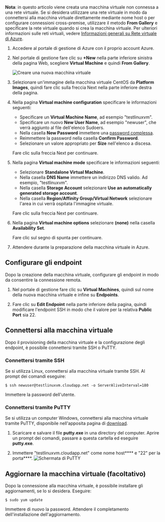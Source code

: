 <properties  writer="kathydav" editor="tysonn" manager="jeffreyg" />

**Nota**: in questo articolo viene creata una macchina virtuale non
connessa a una rete virtuale. Se si desidera utilizzare una rete
virtuale in modo da connettersi alla macchina virtuale direttamente
mediante nome host o per configurare connessioni cross-premise,
utilizzare il metodo **From Gallery** e specificare la rete virtuale
quando si crea la macchina virtuale. Per ulteriori informazioni sulle
reti virtuali, vedere [Informazioni generali su Rete virtuale di
Azure][1].

1.  Accedere al portale di gestione di Azure con il proprio account
    Azure.
2.  Nel portale di gestione fare clic su **+New** nella parte inferiore
    sinistra della pagina Web, scegliere **Virtual Machine** e quindi
    **From Gallery**.
    
    ![Creare una nuova macchina
    virtuale](./media/create-and-configure-centos-vm-in-portal/CreateVM.png)

3.  Selezionare un'immagine della macchina virtuale CentOS da
    **Platform Images**, quindi fare clic sulla freccia Next nella parte
    inferiore destra della pagina.

4.  Nella pagina **Virtual machine configuration** specificare le
    informazioni seguenti:
    * Specificare un **Virtual Machine Name**, ad esempio "testlinuxvm".
    * Specificare un nuovo **New User Name**, ad esempio "newuser", che
      verrà aggiunto al file dell'elenco Sudoers.
    * Nella casella **New Password** immettere una [password
      complessa][2].
    * Reimmettere la password nella casella **Confirm Password**.
    * Selezionare un valore appropriato per **Size** nell'elenco a
      discesa.
    
    Fare clic sulla freccia Next per continuare.

5.  Nella pagina **Virtual machine mode** specificare le informazioni
    seguenti:
    * Selezionare **Standalone Virtual Machine**.
    * Nella casella **DNS Name** immettere un indirizzo DNS valido. Ad
      esempio, "testlinuxvm".
    * Nella casella **Storage Account** selezionare **Use an
      automatically generated storage account**.
    * Nella casella **Region/Affinity Group/Virtual Network**
      selezionare l'area in cui verrà ospitata l'immagine virtuale.
    
    Fare clic sulla freccia Next per continuare.

6.  Nella pagina **Virtual machine options** selezionare **(none)**
    nella casella **Availability Set**.
    
    Fare clic sul segno di spunta per continuare.

7.  Attendere durante la preparazione della macchina virtuale in Azure.
## Configurare gli endpoint

Dopo la creazione della macchina virtuale, configurare gli endpoint in
modo da consentire la connessione remota.

1.  Nel portale di gestione fare clic su **Virtual Machines**, quindi
    sul nome della nuova macchina virtuale e infine su **Endpoints**.

2.  Fare clic su **Edit Endpoint** nella parte inferiore della pagina,
    quindi modificare l'endpoint SSH in modo che il valore per la
    relativa **Public Port** sia 22.
## Connettersi alla macchina virtuale

Dopo il provisioning della macchina virtuale e la configurazione degli
endpoint, è possibile connettersi tramite SSH o PuTTY.
### Connettersi tramite SSH

Se si utilizza Linux, connettersi alla macchina virtuale tramite SSH. Al
prompt dei comandi eseguire:

    $ ssh newuser@testlinuxvm.cloudapp.net -o ServerAliveInterval=180

Immettere la password dell'utente.
### Connettersi tramite PuTTY

Se si utilizza un computer Windows, connettersi alla macchina virtuale
tramite PuTTY, disponibile nell'apposita pagina di [download][3].

1.  Scaricare e salvare il file **putty.exe** in una directory del
    computer. Aprire un prompt dei comandi, passare a questa cartella ed
    eseguire **putty.exe**.

2.  Immettere "testlinuxvm.cloudapp.net" come nome host**** e "22" per
    la porta****. ![Schermata di
    PuTTY](./media/create-and-configure-centos-vm-in-portal/putty.png)
## Aggiornare la macchina virtuale (facoltativo)

Dopo la connessione alla macchina virtuale, è possibile installare gli
aggiornamenti, se lo si desidera. Eseguire:

    $ sudo yum update

Immettere di nuovo la password. Attendere il completamento
dell'installazione dell'aggiornamento.



[1]: http://go.microsoft.com/fwlink/p/?LinkID=294063
[2]: http://msdn.microsoft.com/en-us/library/ms161962.aspx
[3]: http://www.puttyssh.org/download.html
